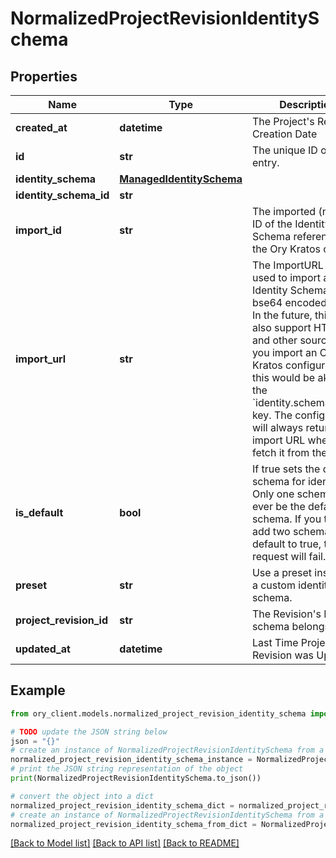 # NormalizedProjectRevisionIdentitySchema


## Properties

Name | Type | Description | Notes
------------ | ------------- | ------------- | -------------
**created_at** | **datetime** | The Project&#39;s Revision Creation Date | [optional] [readonly] 
**id** | **str** | The unique ID of this entry. | [optional] 
**identity_schema** | [**ManagedIdentitySchema**](ManagedIdentitySchema.md) |  | [optional] 
**identity_schema_id** | **str** |  | [optional] 
**import_id** | **str** | The imported (named) ID of the Identity Schema referenced in the Ory Kratos config. | [optional] 
**import_url** | **str** | The ImportURL can be used to import an Identity Schema from a bse64 encoded string. In the future, this key also support HTTPS and other sources!  If you import an Ory Kratos configuration, this would be akin to the &#x60;identity.schemas.#.url&#x60; key.  The configuration will always return the import URL when you fetch it from the API. | [optional] 
**is_default** | **bool** | If true sets the default schema for identities  Only one schema can ever be the default schema. If you try to add two schemas with default to true, the request will fail. | [optional] 
**preset** | **str** | Use a preset instead of a custom identity schema. | [optional] 
**project_revision_id** | **str** | The Revision&#39;s ID this schema belongs to | [optional] 
**updated_at** | **datetime** | Last Time Project&#39;s Revision was Updated | [optional] [readonly] 

## Example

```python
from ory_client.models.normalized_project_revision_identity_schema import NormalizedProjectRevisionIdentitySchema

# TODO update the JSON string below
json = "{}"
# create an instance of NormalizedProjectRevisionIdentitySchema from a JSON string
normalized_project_revision_identity_schema_instance = NormalizedProjectRevisionIdentitySchema.from_json(json)
# print the JSON string representation of the object
print(NormalizedProjectRevisionIdentitySchema.to_json())

# convert the object into a dict
normalized_project_revision_identity_schema_dict = normalized_project_revision_identity_schema_instance.to_dict()
# create an instance of NormalizedProjectRevisionIdentitySchema from a dict
normalized_project_revision_identity_schema_from_dict = NormalizedProjectRevisionIdentitySchema.from_dict(normalized_project_revision_identity_schema_dict)
```
[[Back to Model list]](../README.md#documentation-for-models) [[Back to API list]](../README.md#documentation-for-api-endpoints) [[Back to README]](../README.md)


